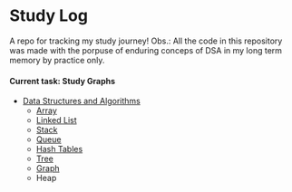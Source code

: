 # Study Log

 A repo for tracking my study journey! 
 Obs.: All the code in this repository was made with the porpuse of enduring conceps of DSA in my long term memory by practice only.
#### Current task: Study Graphs

* [Data Structures and Algorithms](https://github.com/lusan23/study-log/tree/master/data_structs)
    * [Array](https://github.com/lusan23/study-log/blob/master/data_structs/array)
    * [Linked List](https://github.com/lusan23/study-log/tree/master/data_structs/LLists)
    * [Stack](https://github.com/lusan23/study-log/tree/master/data_structs/stack)
    * [Queue](https://github.com/lusan23/study-log/tree/master/data_structs/queues)
    * [Hash Tables](https://github.com/lusan23/study-log/tree/master/data_structs/hash_table)
    * [Tree](https://github.com/lusan23/study-log/tree/master/data_structs/trees_2)
    * [Graph](https://github.com/lusan23/study-log/tree/master/data_structs/graphs)
    * Heap
